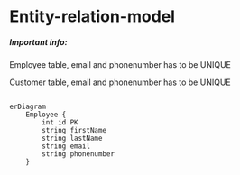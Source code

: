 # Entity-relation-model


##### Important info:
Employee table, email and phonenumber has to be UNIQUE

Customer table, email and phonenumber has to be UNIQUE

```mermaid

erDiagram
    Employee {
        int id PK
        string firstName
        string lastName
        string email 
        string phonenumber 
    }
    
   
```
